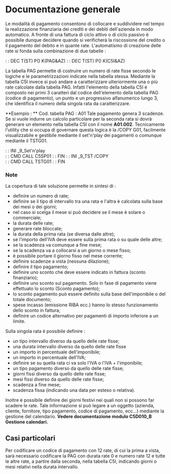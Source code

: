 # Documentazione generale
Le modalità di pagamento consentono di collocare e suddividere nel tempo la realizzazione finanziaria dei crediti e dei debiti dell'azienda in modo automatico.
A fronte di una fattura di ciclo attivo o di ciclo passivo è possibile dunque decidere quando si verificherà la riscossione del credito o il pagamento del debito e in quante rate.
L'automatismo di creazione delle rate si fonda sulla combinazione di due tabelle : 

 :  : DEC T(ST) P() K(PAG&AZ)
 :  : DEC T(ST) P() K(C5I&AZ)

La tabella PAG permette di costruire un numero di rate fisse secondo le logiche e le parametrizzazioni indicate nella tabella stessa.
Mediante la tabella C5I invece si può andare a caratterizzare ulteriormente una o più rate calcolate dalla tabella PAG.
Infatti l'elemento della tabella C5I è composto nei primi 3 caratteri dal codice dell'elemento della tabella PAG (codice di pagamento), un punto e un progressivo alfanumerico lungo 3, che identifica il numero della singola rata da caratterizzare.

**Esempio : **
Cod. tabella PAG :   A01
Tale pagamento genera 3 scadenze.
Se si vuole indurre un calcolo particolare per la seconda rata si dovrà generare un elemento nella tabella C5I con il nome **A01.002**.
Tecnicamente l'utility che si occupa di governare questa logica è la /COPY G01, facilmente visualizzabile e gestibile mediante il set'n'play dei pagamenti o comunque mediante il TSTG01.

 :  : INI _9_Set'n'play           
 :  : CMD CALL C5SP01
 :  : FIN
 :  : INI _9_TST /COPY             
 :  : CMD CALL TSTG01
 :  : FIN
### Note
La copertura di tale soluzione permette in sintesi di : 
 * definire un numero di rate;
 * definire se il tipo di intervallo tra una rata e l'altra è calcolata sulla base dei mesi o dei giorni;
 * nel caso si scelga il mese si può decidere se il mese è solare o commerciale;
 * la durata delle rate;
 * generare rate bloccate;
 * la durata della prima rata (se diversa dalle altre);
 * se l'importo dell'IVA deve essere sulla prima rata o su quale delle altre;
 * se la scadenza va comunque a fine mese;
 * se la scadenza va a collocarsi a un giorno o mese fisso;
 * è possibile portare il giorno fisso nel mese corrente;
 * definire scadenze a vista (nessuna dilazione);
 * definire il tipo pagamento;
 * definire uno sconto che deve essere indicato in fattura (sconto finanziario);
 * definire uno sconto sul pagamento. Solo in fase di pagamento viene effettuato lo sconto (Sconto pagamento);
 * lo sconto pagamento può essere definito sulla base dell'imponibile o del totale documento;
 * spese incasso (emissione RIBA ecc.) hanno lo stesso funzionamento dello sconto in fattura;
 * definire un codice alternativo per pagamenti di importo inferiore a un limite.

Sulla singola rata è possibile definire : 
 * un tipo intervallo diverso da quello delle rate fisse;
 * una durata intervallo diverso da quello delle rate fisse
 * un importo in percentuale dell'imponibile;
 * un importo in percentuale dell'IVA;
 * definire se su quella rata ci va solo l'IVA o l'IVA + l'imponibile;
 * un tipo pagamento diverso da quello delle rate fisse;
 * giorni fissi diverso da quello delle rate fisse;
 * mesi fissi diverso da quello delle rate fisse;
 * scadenza a fine mese;
 * scadenza fissa (indicando una data per esteso o relativa).

Inoltre è possibile definire dei giorni festivi nei quali non si possono far scadere le rate. Tale informazione si può legare a un oggetto (azienda, cliente, fornitore, tipo pagamento, codice di pagamento, ecc...) mediante la gestione del calendario.
**Vedere documentazione modulo C5D010_B Gestione calendari.**

## Casi particolari
Per codificare un codice di pagamento con 12 rate, di cui la prima a vista, sarà necessario codificare la PAG con durata rate 0 e numero rate 12 e tutte le altre rate, a partire dalla seconda, nella tabella C5I, indicando giorni o mesi relativi nella durata intervallo.
